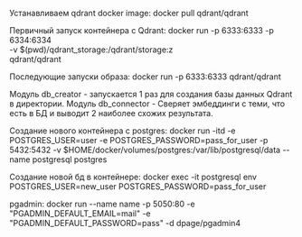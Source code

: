 Устанавливаем qdrant docker image:
docker pull qdrant/qdrant

Первичный запуск контейнера с Qdrant:
docker run -p 6333:6333 -p 6334:6334 \
    -v $(pwd)/qdrant_storage:/qdrant/storage:z \
    qdrant/qdrant

Последующие запуски образа:
docker run -p 6333:6333 qdrant/qdrant 

Модуль db_creator - запускается 1 раз для создания базы данных Qdrant в директории. 
Модуль db_connector - Сверяет эмбеддинги с теми, что есть в БД и выводит 2 наиболее схожих результата.


Cоздание нового контейнера с postgres:
docker run -itd -e POSTGRES_USER=user -e POSTGRES_PASSWORD=pass_for_user -p 5432:5432 -v $HOME/docker/volumes/postgres:/var/lib/postgresql/data --name postgresql postgres


Создание новой бд в контейнере: 
docker exec -it postgresql env POSTGRES_USER=new_user POSTGRES_PASSWORD=pass_for_user

pgadmin:
docker run --name name -p 5050:80 -e "PGADMIN_DEFAULT_EMAIL=mail" -e "PGADMIN_DEFAULT_PASSWORD=pass" -d dpage/pgadmin4

